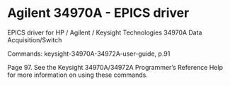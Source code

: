# Agilent 34970A - EPICS driver
EPICS driver for HP / Agilent / Keysight Technologies 34970A Data Acquisition/Switch

Commands: keysight-34970A-34972A-user-guide, p.91

Page 97.
See the Keysight 34970A/34972A Programmer’s Reference Help for
more information on using these commands.

